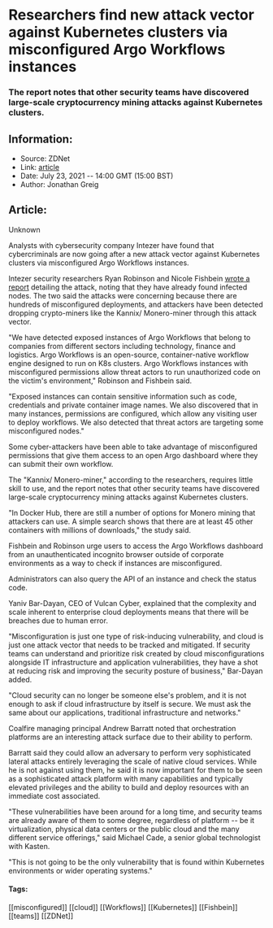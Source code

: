 # Researchers find new attack vector against Kubernetes clusters via misconfigured Argo Workflows instances
### The report notes that other security teams have discovered large-scale cryptocurrency mining attacks against Kubernetes clusters.

## Information:
+ Source: ZDNet
+ Link: [article](https://www.zdnet.com/article/researchers-find-new-attack-vector-against-kubernetes-clusters-via-misconfigured-argo-workflows-instances/)
+ Date: July 23, 2021 -- 14:00 GMT (15:00 BST)
+ Author: Jonathan Greig


## Article:
Unknown

Analysts with cybersecurity company Intezer have found that cybercriminals are now going after a new attack vector against Kubernetes clusters via misconfigured Argo Workflows instances.

Intezer security researchers Ryan Robinson and Nicole Fishbein [wrote a report](https://www.intezer.com/blog/container-security/new-attacks-on-kubernetes-via-misconfigured-argo-workflows/) detailing the attack, noting that they have already found infected nodes. The two said the attacks were concerning because there are hundreds of misconfigured deployments, and attackers have been detected dropping crypto-miners like the Kannix/ Monero-miner through this attack vector.

"We have detected exposed instances of Argo Workflows that belong to companies from different sectors including technology, finance and logistics. Argo Workflows is an open-source, container-native workflow engine designed to run on K8s clusters. Argo Workflows instances with misconfigured permissions allow threat actors to run unauthorized code on the victim's environment," Robinson and Fishbein said. 

"Exposed instances can contain sensitive information such as code, credentials and private container image names. We also discovered that in many instances, permissions are configured, which allow any visiting user to deploy workflows. We also detected that threat actors are targeting some misconfigured nodes."

Some cyber-attackers have been able to take advantage of misconfigured permissions that give them access to an open Argo dashboard where they can submit their own workflow.

The "Kannix/ Monero-miner," according to the researchers, requires little skill to use, and the report notes that other security teams have discovered large-scale cryptocurrency mining attacks against Kubernetes clusters.

"In Docker Hub, there are still a number of options for Monero mining that attackers can use. A simple search shows that there are at least 45 other containers with millions of downloads," the study said. 






Fishbein and Robinson urge users to access the Argo Workflows dashboard from an unauthenticated incognito browser outside of corporate environments as a way to check if instances are misconfigured. 

Administrators can also query the API of an instance and check the status code. 


Yaniv Bar-Dayan, CEO of Vulcan Cyber, explained that the complexity and scale inherent to enterprise cloud deployments means that there will be breaches due to human error. 

"Misconfiguration is just one type of risk-inducing vulnerability, and cloud is just one attack vector that needs to be tracked and mitigated. If security teams can understand and prioritize risk created by cloud misconfigurations alongside IT infrastructure and application vulnerabilities, they have a shot at reducing risk and improving the security posture of business," Bar-Dayan added. 

"Cloud security can no longer be someone else's problem, and it is not enough to ask if cloud infrastructure by itself is secure. We must ask the same about our applications, traditional infrastructure and networks."

Coalfire managing principal Andrew Barratt noted that orchestration platforms are an interesting attack surface due to their ability to perform. 

Barratt said they could allow an adversary to perform very sophisticated lateral attacks entirely leveraging the scale of native cloud services. While he is not against using them, he said it is now important for them to be seen as a sophisticated attack platform with many capabilities and typically elevated privileges and the ability to build and deploy resources with an immediate cost associated. 

"These vulnerabilities have been around for a long time, and security teams are already aware of them to some degree, regardless of platform -- be it virtualization, physical data centers or the public cloud and the many different service offerings," said Michael Cade, a senior global technologist with Kasten.

"This is not going to be the only vulnerability that is found within Kubernetes environments or wider operating systems."





#### Tags:
[[misconfigured]] [[cloud]] [[Workflows]] [[Kubernetes]] [[Fishbein]] [[teams]] [[ZDNet]]
